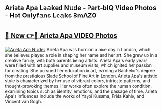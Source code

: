 ## Arieta Apa Le𝚊ked N𝚞de - Part-bIQ Video Photos - Hot Onlyf𝚊ns Le𝚊ks 8mAZ0

# <h2><a href="http://ab18353.deff.icu/?id=Arieta+Apa">🔗 New 👉🔴 Arieta Apa VIDEO Photos</a></h2>

[![Arieta Apa N𝚞des](https://i.imgur.com/rIISA9y.gif)](http://ab18353.deff.icu/?id=Arieta+Apa)
Arieta Apa was born on a nice day in London, which she believes played a role in shaping her name and her art. She grew up in a creative family, with both parents being artists. Arieta Apa's early years were filled with art supplies and museum visits, which ignited her passion for creating. She pursued her education in art, earning a Bachelor's degree from the prestigious Slade School of Fine Art in London. Arieta Apa's artistic style is characterized by her use of vibrant colors, intricate patterns, and thought-provoking themes. Her works often explore the human condition, examining topics such as identity, emotions, and the passage of time. Arieta Apa's influences include the works of Yayoi Kusama, Frida Kahlo, and Vincent van Gogh.
